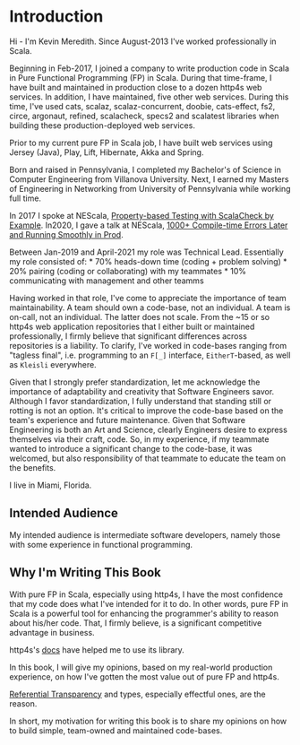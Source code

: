 # Introduction

Hi - I'm Kevin Meredith. Since August-2013 I've worked professionally in Scala.

Beginning in Feb-2017, I joined a company to write production code in Scala in Pure Functional Programming (FP) in Scala. During that time-frame,
I have built and maintained in production close to a dozen http4s web services. In addition, I have maintained, five
other web services. During this time, I've used cats, scalaz, scalaz-concurrent, doobie, cats-effect, fs2, circe, argonaut,
refined, scalacheck, specs2 and scalatest libraries when building these production-deployed web services.

Prior to my current pure FP in Scala job, I have built web services using Jersey (Java), Play, Lift, Hibernate, Akka and Spring.

Born and raised in Pennsylvania, I completed my Bachelor's of Science in Computer Engineering from Villanova University.
Next, I earned my Masters of Engineering in Networking from University of Pennsylvania while working full time.

In 2017 I spoke at NEScala, [Property-based Testing with ScalaCheck by Example](https://www.youtube.com/watch?v=7xUGBreqpnA).
In2020, I gave a talk at NEScala, [1000+ Compile-time Errors Later and Running Smoothly in Prod](https://www.youtube.com/watch?v=hXQJChR2ii0&t=5s).

Between Jan-2019 and April-2021 my role was Technical Lead. Essentially my role consisted of:
    * 70% heads-down time (coding + problem solving)
    * 20% pairing (coding or collaborating) with my teammates
    * 10% communicating with management and other teamms

Having worked in that role, I've come to appreciate the importance of team maintainability. A team should own a code-base,
not an individual. A team is on-call, not an individual. The latter does not scale. From the ~15 or so http4s web application
repositories that I either built or maintained professionally, I firmly believe that significant differences across repositories
is a liability. To clarify, I've worked in code-bases ranging from "tagless final", i.e. programming to an `F[_]` interface,
`EitherT`-based, as well as `Kleisli` everywhere.

Given that I strongly prefer standardization, let me acknowledge the importance of adaptability and creativity that
Software Engineers savor. Although I favor standardization, I fully understand that standing still or rotting is not an option. It's
critical to improve the code-base based on the team's experience and future maintenance. Given that Software Engineering
is both an Art and Science, clearly Engineers desire to express themselves via their craft, code. So, in my experience,
if my teammate wanted to introduce a significant change to the code-base, it was welcomed, but also responsibility of
that teammate to educate the team on the benefits.

I live in Miami, Florida.

## Intended Audience

My intended audience is intermediate software developers, namely those with some experience in functional programming.

## Why I'm Writing This Book

With pure FP in Scala, especially using http4s, I have the most confidence that my code does what I've intended for it to
do. In other words, pure FP in Scala is a powerful tool for enhancing the programmer's ability to reason about his/her
code. That, I firmly believe, is a significant competitive advantage in business.

http4s's [docs](https://http4s.org/v0.21/) have helped me to use its library.

In this book, I will give my opinions, based on my real-world production experience, on how I've gotten the most
value out of pure FP and http4s.

[Referential Transparency](https://www.reddit.com/r/scala/comments/3zofjl/why_is_future_totally_unusable/cyns21h/) and
types, especially effectful ones, are the reason.

In short, my motivation for writing this book is to share my opinions on how to build simple, team-owned and maintained
code-bases.